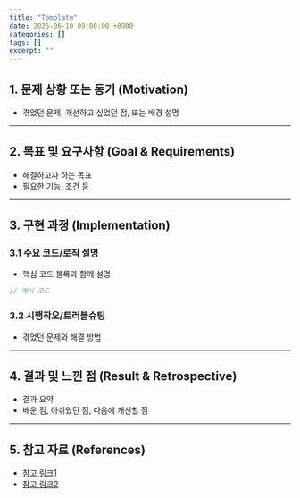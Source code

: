 ```yaml
---
title: "Template"
date: 2025-06-10 09:00:00 +0900
categories: []
tags: []
excerpt: ""
---
```


## 1. 문제 상황 또는 동기 (Motivation)
- 겪었던 문제, 개선하고 싶었던 점, 또는 배경 설명

---

## 2. 목표 및 요구사항 (Goal & Requirements)
- 해결하고자 하는 목표
- 필요한 기능, 조건 등

---

## 3. 구현 과정 (Implementation)
### 3.1 주요 코드/로직 설명
- 핵심 코드 블록과 함께 설명

```js
// 예시 코드
```

### 3.2 시행착오/트러블슈팅
- 겪었던 문제와 해결 방법

---

## 4. 결과 및 느낀 점 (Result & Retrospective)
- 결과 요약
- 배운 점, 아쉬웠던 점, 다음에 개선할 점

---

## 5. 참고 자료 (References)
- [참고 링크1](#)
- [참고 링크2](#)